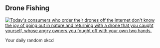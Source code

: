 ## Drone Fishing
[![Today's consumers who order their drones off the internet don't know the joy of going out in nature and returning with a drone that you caught yourself, whose angry owners you fought off with your own two hands.](https://imgs.xkcd.com/comics/drone_fishing.png)](https://xkcd.com/2208/ "Today's consumers who order their drones off the internet don't know the joy of going out in nature and returning with a drone that you caught yourself, whose angry owners you fought off with your own two hands.")

Your daily random xkcd
